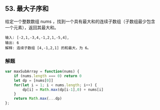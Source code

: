 ## 53. 最大子序和
给定一个整数数组 nums ，找到一个具有最大和的连续子数组（子数组最少包含一个元素），返回其最大和。

```
输入: [-2,1,-3,4,-1,2,1,-5,4],
输出: 6
解释: 连续子数组 [4,-1,2,1] 的和最大，为 6。
```

### 解题
```javascript
var maxSubArray = function(nums) {
    if (nums.length === 0) return 0
    let dp = [nums[0]]
    for(let i = 1; i < nums.length; i++) {
        dp[i] = Math.max(dp[i-1],0) + nums[i]
    }
    return Math.max(...dp)
};
```